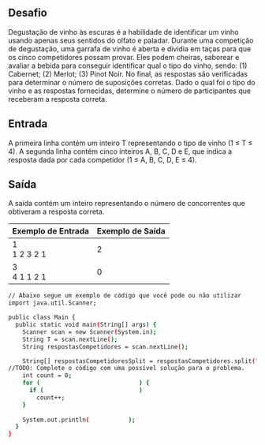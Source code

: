## Desafio

Degustação de vinho às escuras é a habilidade de identificar um vinho usando apenas seus sentidos do olfato e paladar.
Durante uma competição de degustação, uma garrafa de vinho é aberta e dividia em taças para que os cinco competidores possam provar. Eles podem cheiras, saborear e avaliar a bebida para conseguir identificar qual o tipo do vinho, sendo: (1) Cabernet; (2) Merlot; (3) Pinot Noir. No final, as respostas são verificadas para determinar o número de suposições corretas.
Dado o qual foi o tipo do vinho e as respostas fornecidas, determine o número de participantes que receberam a resposta correta.

## Entrada

A primeira linha contém um inteiro T representando o tipo de vinho (1 ≤ T ≤ 4). A segunda linha contém cinco inteiros A, B, C, D e E, que indica a resposta dada por cada competidor (1 ≤ A, B, C, D, E ≤ 4).

## Saída

A saída contém um inteiro representando o número de concorrentes que obtiveram a resposta correta.

| Exemplo de Entrada | Exemplo de Saída|
| ---|--- |
| 1<br>1 2 3 2 1 | 2 |
| 3<br>4 1 1 2 1 | 0 |


```bash
// Abaixo segue um exemplo de código que você pode ou não utilizar
import java.util.Scanner;

public class Main {
  public static void main(String[] args) {
    Scanner scan = new Scanner(System.in);
    String T = scan.nextLine();
    String respostasCompetidores = scan.nextLine();

    String[] respostasCompetidoresSplit = respostasCompetidores.split(" ");
//TODO: Complete o código com uma possível solução para o problema.    
    int count = 0;
    for (                            ) {
      if (                           ) 
        count++;
    }
    
    System.out.println(           );
  }
}


```
